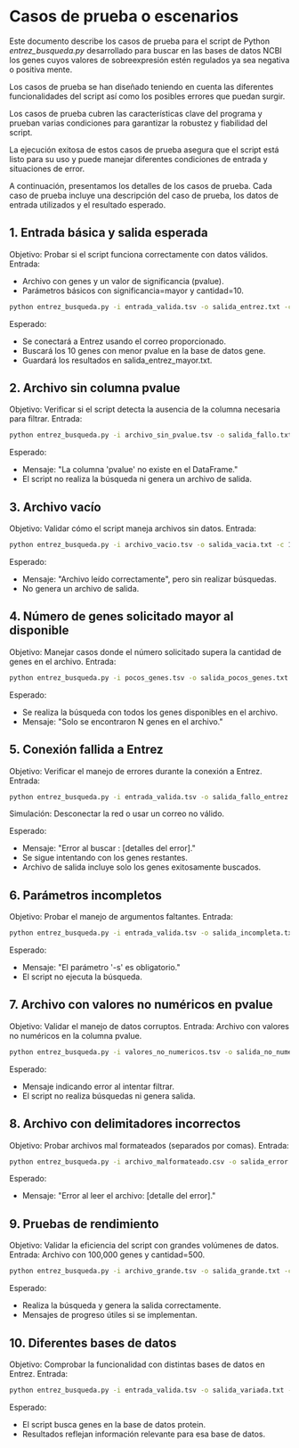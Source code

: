 # Casos de prueba o escenarios
Este documento describe los casos de prueba para el script de Python *entrez_busqueda.py* desarrollado para buscar en las bases de datos NCBI los genes cuyos valores de sobreexpresión estén regulados ya sea negativa o positiva mente.

Los casos de prueba se han diseñado teniendo en cuenta las diferentes funcionalidades del script así como los posibles errores que puedan surgir.

Los casos de prueba cubren las características clave del programa y prueban varias condiciones para garantizar la robustez y fiabilidad del script.

La ejecución exitosa de estos casos de prueba asegura que el script está listo para su uso y puede manejar diferentes condiciones de entrada y situaciones de error.

A continuación, presentamos los detalles de los casos de prueba. Cada caso de prueba incluye una descripción del caso de prueba, los datos de entrada utilizados y el resultado esperado.


## 1. Entrada básica y salida esperada
Objetivo: Probar si el script funciona correctamente con datos válidos.
Entrada:
- Archivo con genes y un valor de significancia (pvalue).
- Parámetros básicos con significancia=mayor y cantidad=10.
```bash
python entrez_busqueda.py -i entrada_valida.tsv -o salida_entrez.txt -c 10 -s mayor -e prueba@example.com -d gene
```
Esperado:

- Se conectará a Entrez usando el correo proporcionado.
- Buscará los 10 genes con menor pvalue en la base de datos gene.
- Guardará los resultados en salida_entrez_mayor.txt.

## 2. Archivo sin columna pvalue
Objetivo: Verificar si el script detecta la ausencia de la columna necesaria para filtrar.
Entrada:

```bash
python entrez_busqueda.py -i archivo_sin_pvalue.tsv -o salida_fallo.txt -c 5 -s menor -e prueba@example.com -d gene
```
Esperado:

- Mensaje: "La columna 'pvalue' no existe en el DataFrame."
- El script no realiza la búsqueda ni genera un archivo de salida.

## 3. Archivo vacío
Objetivo: Validar cómo el script maneja archivos sin datos.
Entrada:

```bash
python entrez_busqueda.py -i archivo_vacio.tsv -o salida_vacia.txt -c 10 -s menor -e prueba@example.com -d gene
```
Esperado:

- Mensaje: "Archivo leído correctamente", pero sin realizar búsquedas.
- No genera un archivo de salida.

## 4. Número de genes solicitado mayor al disponible
Objetivo: Manejar casos donde el número solicitado supera la cantidad de genes en el archivo.
Entrada:

```bash
python entrez_busqueda.py -i pocos_genes.tsv -o salida_pocos_genes.txt -c 100 -s mayor -e prueba@example.com -d gene
```
Esperado:

- Se realiza la búsqueda con todos los genes disponibles en el archivo.
- Mensaje: "Solo se encontraron N genes en el archivo."

## 5. Conexión fallida a Entrez
Objetivo: Verificar el manejo de errores durante la conexión a Entrez.
Entrada:

```bash
python entrez_busqueda.py -i entrada_valida.tsv -o salida_fallo_entrez.txt -c 5 -s menor -e prueba@example.com -d gene
```
Simulación:
Desconectar la red o usar un correo no válido.

Esperado:

- Mensaje: "Error al buscar <gene>: [detalles del error]."
- Se sigue intentando con los genes restantes.
- Archivo de salida incluye solo los genes exitosamente buscados.

## 6. Parámetros incompletos
Objetivo: Probar el manejo de argumentos faltantes.
Entrada:

```bash
python entrez_busqueda.py -i entrada_valida.tsv -o salida_incompleta.txt -c 10
```
Esperado:

- Mensaje: "El parámetro '-s' es obligatorio."
- El script no ejecuta la búsqueda.

## 7. Archivo con valores no numéricos en pvalue
Objetivo: Validar el manejo de datos corruptos.
Entrada: Archivo con valores no numéricos en la columna pvalue.

```bash
python entrez_busqueda.py -i valores_no_numericos.tsv -o salida_no_numericos.txt -c 5 -s mayor -e prueba@example.com -d gene
```
Esperado:

- Mensaje indicando error al intentar filtrar.
- El script no realiza búsquedas ni genera salida.

## 8. Archivo con delimitadores incorrectos
Objetivo: Probar archivos mal formateados (separados por comas).
Entrada:

```bash
python entrez_busqueda.py -i archivo_malformateado.csv -o salida_error.txt -c 5 -s menor -e prueba@example.com -d gene
```
Esperado:

- Mensaje: "Error al leer el archivo: [detalle del error]."

## 9. Pruebas de rendimiento
Objetivo: Validar la eficiencia del script con grandes volúmenes de datos.
Entrada: Archivo con 100,000 genes y cantidad=500.

```bash
python entrez_busqueda.py -i archivo_grande.tsv -o salida_grande.txt -c 500 -s mayor -e prueba@example.com -d gene
```
Esperado:

- Realiza la búsqueda y genera la salida correctamente.
- Mensajes de progreso útiles si se implementan.

## 10. Diferentes bases de datos
Objetivo: Comprobar la funcionalidad con distintas bases de datos en Entrez.
Entrada:

```bash
python entrez_busqueda.py -i entrada_valida.tsv -o salida_variada.txt -c 5 -s menor -e prueba@example.com -d protein
```
Esperado:

- El script busca genes en la base de datos protein.
- Resultados reflejan información relevante para esa base de datos.
